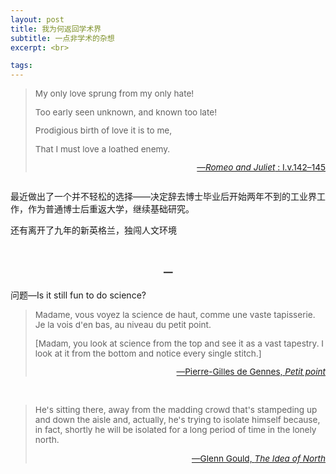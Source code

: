 ```yaml
---
layout: post
title: 我为何返回学术界
subtitle: 一点非学术的杂想
excerpt: <br>

tags: 
---
```

><p style="margin-bottom: 0.5em; font-size:.97em">
>My only love sprung from my only hate! </p>
><p style="margin-bottom: 0.5em; font-size:.97em">
>Too early seen unknown, and known too late! </p>
><p style="margin-bottom: 0.5em; font-size:.97em">
>Prodigious birth of love it is to me, </p>
><p style="font-size:.97em">
>That I must love a loathed enemy. </p>
><p align="right" style="font-size:0.97em"> 
>	<a href="https://en.wikisource.org/wiki/Romeo_and_Juliet_(1917)_Yale/Text/Act_I">—<em>Romeo and Juliet</em> : I.v.142–145</a> </p>

<p style="margin-bottom:2em"> </p>

最近做出了一个并不轻松的选择——决定辞去博士毕业后开始两年不到的工业界工作，作为普通博士后重返大学，继续基础研究。

还有离开了九年的新英格兰，独闯人文环境

<br>


<p style="text-align:center; font-size:1.1em"> <b>一</b> </p>


问题—Is it still fun to do science?

> <p style="font-size:.97em">
> Madame, vous voyez la science de haut, comme une vaste tapisserie. Je la vois d&apos;en bas, au niveau du petit point.</p> 
>
> <p style="font-size:.97em">
> [Madam, you look at science from the top and see it as a vast tapestry. I look at it from the bottom and notice every single stitch.] </p>
><p align="right" style="font-size:0.97em"> 
>	<a href="https://archive.org/details/petitpoint0000genn/page/7/mode/2up">—Pierre-Gilles de Gennes, <i>Petit point</i> </a> </p>

<br>


> <p style="font-size:.97em">
> He&apos;s sitting there, away from the madding crowd that&apos;s stampeding up and down the aisle and, actually, he&apos;s trying to isolate himself because, in fact, shortly he will be isolated for a long period of time in the lonely north. </p>
><p align="right" style="font-size:0.97em"> 
>	<a href="https://youtu.be/Tsux27kMwjc?si=CzJcEeQjt1KvZFph&t=576">—Glenn Gould, <i>The Idea of North</i> </a> </p>

<br>




